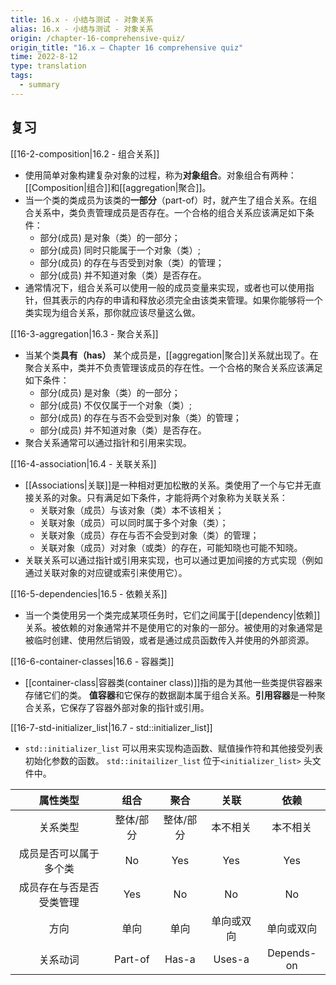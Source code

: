 ```yaml
---
title: 16.x - 小结与测试 - 对象关系
alias: 16.x - 小结与测试 - 对象关系
origin: /chapter-16-comprehensive-quiz/
origin_title: "16.x — Chapter 16 comprehensive quiz"
time: 2022-8-12
type: translation
tags:
  - summary
---
```


## 复习

[[16-2-composition|16.2 - 组合关系]]

- 使用简单对象构建复杂对象的过程，称为**对象组合**。对象组合有两种：[[Composition|组合]]和[[aggregation|聚合]]。
- 当一个类的类成员为该类的**一部分**（part-of）时，就产生了组合关系。在组合关系中，类负责管理成员是否存在。一个合格的组合关系应该满足如下条件：
  - 部分(成员) 是对象（类）的一部分；
  - 部分(成员) 同时只能属于一个对象（类）;
  - 部分(成员) 的存在与否受到对象（类）的管理；
  - 部分(成员) 并不知道对象（类）是否存在。
- 通常情况下，组合关系可以使用一般的成员变量来实现，或者也可以使用指针，但其表示的内存的申请和释放必须完全由该类来管理。如果你能够将一个类实现为组合关系，那你就应该尽量这么做。

[[16-3-aggregation|16.3 - 聚合关系]]

- 当某个类**具有（has）** 某个成员是，[[aggregation|聚合]]关系就出现了。在聚合关系中，类并不负责管理该成员的存在性。一个合格的聚合关系应该满足如下条件：
  - 部分(成员) 是对象（类）的一部分；
  - 部分(成员) 不仅仅属于一个对象（类）;
  - 部分(成员) 的存在与否不会受到对象（类）的管理；
  - 部分(成员) 并不知道对象（类）是否存在。
- 聚合关系通常可以通过指针和引用来实现。

[[16-4-association|16.4 - 关联关系]]

- [[Associations|关联]]是一种相对更加松散的关系。类使用了一个与它并无直接关系的对象。只有满足如下条件，才能将两个对象称为关联关系：
  - 关联对象（成员）与该对象（类）本不该相关；
  - 关联对象（成员）可以同时属于多个对象（类）；
  - 关联对象（成员）存在与否不会受到对象（类）的管理；
  - 关联对象（成员）对对象（或类）的存在，可能知晓也可能不知晓。
- 关联关系可以通过指针或引用来实现，也可以通过更加间接的方式实现（例如通过关联对象的对应键或索引来使用它）。

[[16-5-dependencies|16.5 - 依赖关系]]

- 当一个类使用另一个类完成某项任务时，它们之间属于[[dependency|依赖]]关系。被依赖的对象通常并不是使用它的对象的一部分。被使用的对象通常是被临时创建、使用然后销毁，或者是通过成员函数传入并使用的外部资源。

[[16-6-container-classes|16.6 - 容器类]]

- [[container-class|容器类(container class)]]指的是为其他一些类提供容器来存储它们的类。 **值容器**和它保存的数据副本属于组合关系。**引用容器**是一种聚合关系，它保存了容器外部对象的指针或引用。

[[16-7-std-initializer_list|16.7 - std::initializer_list]]

- `std::initializer_list` 可以用来实现构造函数、赋值操作符和其他接受列表初始化参数的函数。 `std::initailizer_list` 位于`<initializer_list>` 头文件中。

|         属性类型         |   组合    |   聚合    |    关联    |    依赖    |
| :----------------------: | :-------: | :-------: | :--------: | :--------: |
|         关系类型         | 整体/部分 | 整体/部分 |  本不相关  |  本不相关  |
|  成员是否可以属于多个类  |    No     |    Yes    |    Yes     |    Yes     |
| 成员存在与否是否受类管理 |    Yes    |    No     |     No     |     No     |
|           方向           |   单向    |   单向    | 单向或双向 | 单向或双向 |
|         关系动词         |  Part-of  |   Has-a   |   Uses-a   | Depends-on |
